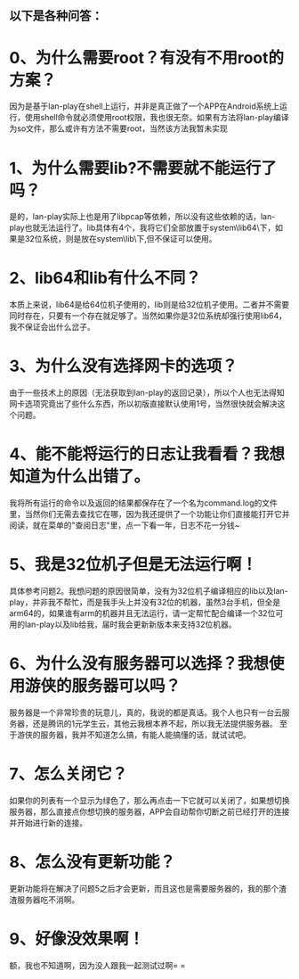 ## 以下是各种问答：

# 0、为什么需要root？有没有不用root的方案？
因为是基于lan-play在shell上运行，并非是真正做了一个APP在Android系统上运行，使用shell命令就必须使用root权限，我也很无奈。如果有方法将lan-play编译为so文件，那么或许有方法不需要root，当然该方法我暂未实现

# 1、为什么需要lib?不需要就不能运行了吗？
是的，lan-play实际上也是用了libpcap等依赖，所以没有这些依赖的话，lan-play也就无法运行了。lib具体有4个，我将它们全部放置于system\lib64\下，如果是32位系统，则是放在system\lib\下,但不保证可以使用。

# 2、lib64和lib有什么不同？
本质上来说，lib64是给64位机子使用的，lib则是给32位机子使用。二者并不需要同时存在，只要有一个存在就足够了。当然如果你是32位系统却强行使用lib64，我不保证会出什么岔子。

# 3、为什么没有选择网卡的选项？
由于一些技术上的原因（无法获取到lan-play的返回记录），所以个人也无法得知网卡选项究竟出了些什么东西，所以初版直接默认使用1号，当然很快就会解决这个问题。

# 4、能不能将运行的日志让我看看？我想知道为什么出错了。
我将所有运行的命令以及返回的结果都保存在了一个名为command.log的文件里，当然你们无需去查找它在哪，因为我还提供了一个功能让你们直接能打开它并阅读，就在菜单的"查阅日志"里，点一下看一年，日志不花一分钱~

# 5、我是32位机子但是无法运行啊！
具体参考问题2。我想问题的原因很简单，没有为32位机子编译相应的lib以及lan-play，并非我不帮忙，而是我手头上并没有32位的机器，虽然3台手机，但全是arm64的，如果谁有arm的机器并且无法运行，请一定帮忙配合编译一个32位可用的lan-play以及lib给我，届时我会更新新版本来支持32位机器。

# 6、为什么没有服务器可以选择？我想使用游侠的服务器可以吗？
服务器是一个非常珍贵的玩意儿，真的，我说的都是真话。我个人也只有一台云服务器，还是腾讯的1元学生云，其他云我根本养不起，所以我无法提供服务器。
至于游侠的服务器，我并不知道怎么搞，有能人能搞懂的话，就试试吧。

# 7、怎么关闭它？
如果你的列表有一个显示为绿色了，那么再点击一下它就可以关闭了，如果想切换服务器，那么直接点你想切换的服务器，APP会自动帮你切断之前已经打开的连接并开始进行新的连接。

# 8、怎么没有更新功能？
更新功能将在解决了问题5之后才会更新，而且这也是需要服务器的，我的那个渣渣服务器吃不消啊。

# 9、好像没效果啊！
额，我也不知道啊，因为没人跟我一起测试过啊= =